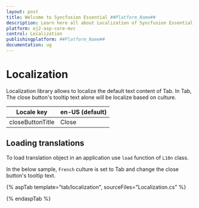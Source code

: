 ```yaml
---
layout: post
title: Welcome to Syncfusion Essential ##Platform_Name##
description: Learn here all about Localization of Syncfusion Essential ##Platform_Name## widgets based on HTML5 and jQuery.
platform: ej2-asp-core-mvc
control: Localization
publishingplatform: ##Platform_Name##
documentation: ug
---
```



# Localization

Localization library allows to localize the default text content of
Tab. In Tab, The close button's tooltip text alone will be localize based on culture.

| Locale key | en-US (default) |
|------|------|
| closeButtonTitle | Close |

## Loading translations

To load translation object in an application use `load` function of `L10n` class.

In the below sample, `French` culture is set to Tab and change the close button's tooltip
text.

{% aspTab template="tab/localization", sourceFiles="Localization.cs" %}

{% endaspTab %}